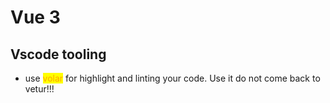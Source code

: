 # Vue 3

## Vscode tooling&#x20;

* use <mark style="color:orange;">volar</mark> for highlight and linting your code. Use it do not come back to vetur!!!
